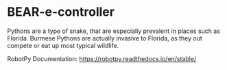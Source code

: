 # BEAR-e-controller
Pythons are a type of snake, that are especially prevalent in places such as Florida. Burmese Pythons are actually invasive to Florida, as they out compete or eat up most typical wildlife.

RobotPy Documentation: https://robotpy.readthedocs.io/en/stable/
